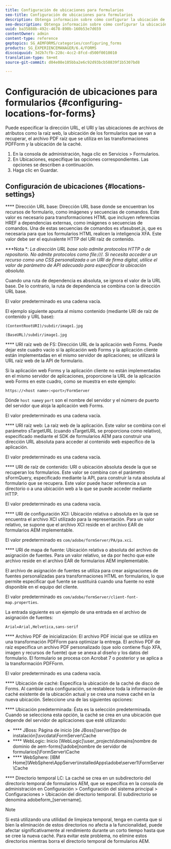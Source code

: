 ```yaml
---
title: Configuración de ubicaciones para formularios
seo-title: Configuración de ubicaciones para formularios
description: Obtenga información sobre cómo configurar la ubicación de Forms.
seo-description: Obtenga información sobre cómo configurar la ubicación de Forms.
uuid: ba35888b-492c-4678-890b-160b53e7d659
contentOwner: admin
content-type: reference
geptopics: SG_AEMFORMS/categories/configuring_forms
products: SG_EXPERIENCEMANAGER/6.4/FORMS
discoiquuid: 3d2b7cfb-228c-4cc2-8fcd-d500f0010010
translation-type: tm+mt
source-git-commit: d04e08e105bba2e6c92d93bcb58839f1b5307bd8

---
```



# Configuración de ubicaciones para formularios {#configuring-locations-for-forms}

Puede especificar la dirección URL, el URI y las ubicaciones de archivos de atributos como la raíz web, la ubicación de los formularios que se van a recuperar, el archivo PDF raíz que se utiliza en las transformaciones PDFForm y la ubicación de la caché.

1. En la consola de administración, haga clic en Servicios > Formularios.
1. En Ubicaciones, especifique las opciones correspondientes. Las opciones se describen a continuación.
1. Haga clic en Guardar.

## Configuración de ubicaciones {#locations-settings}

**** Dirección URL base: Dirección URL base donde se encuentran los recursos de formulario, como imágenes y secuencias de comandos. Este valor es necesario para transformaciones HTML que incluyen referencias HREF a dependencias externas, como imágenes o secuencias de comandos. Una de estas secuencias de comandos es xfasubset.js, que es necesaria para que los formularios HTML realicen la inteligencia XFA. Este valor debe ser el equivalente HTTP del URI raíz de contenido.

***Nota **: La dirección URL base solo admite protocolos HTTP o de repositorio. No admite protocolos como file:///. Si necesita acceder a un recurso como una CSS personalizada o un URI de firma digital, utilice el valor de parámetro de API adecuado para especificar la ubicación absoluta.*

Cuando una ruta de dependencia es absoluta, se ignora el valor de la URL base. De lo contrario, la ruta de dependencia se combina con la dirección URL base.

El valor predeterminado es una cadena vacía.

El ejemplo siguiente apunta al mismo contenido (mediante URI de raíz de contenido y URL base):

`(ContentRootURI)/subdir/image1.jpg`

`(BaseURL)/subdir/image1.jpg`

**** URI raíz web de FS: Dirección URL de la aplicación web Forms. Puede dejar este cuadro vacío si la aplicación web Forms y la aplicación cliente están implementadas en el mismo servidor de aplicaciones; se utilizará la URL raíz web de la API de formulario.

Si la aplicación web Forms y la aplicación cliente no están implementadas en el mismo servidor de aplicaciones, proporcione la URL de la aplicación web Forms en este cuadro, como se muestra en este ejemplo:

`https://<host name>:<port>/FormServer`

Dónde `host name`y `port` son el nombre del servidor y el número de puerto del servidor que aloja la aplicación web Forms.

El valor predeterminado es una cadena vacía.

**** URI raíz web: La raíz web de la aplicación. Este valor se combina con el parámetro sTargetURL (cuando sTargetURL se proporciona como relativo), especificado mediante el SDK de formularios AEM para construir una dirección URL absoluta para acceder al contenido web específico de la aplicación.

El valor predeterminado es una cadena vacía.

**** URI de raíz de contenido: URI o ubicación absoluta desde la que se recuperan los formularios. Este valor se combina con el parámetro sFormQuery, especificado mediante la API, para construir la ruta absoluta al formulario que se recupera. Este valor puede hacer referencia a un directorio o a una ubicación web a la que se puede acceder mediante HTTP.

El valor predeterminado es una cadena vacía.

**** URI de configuración XCI: Ubicación relativa o absoluta en la que se encuentra el archivo XCI utilizado para la representación. Para un valor relativo, se supone que el archivo XCI reside en el archivo EAR de formularios AEM implementable.

El valor predeterminado es `com/adobe/formServer/PA/pa.xci`.

**** URI de mapa de fuente: Ubicación relativa o absoluta del archivo de asignación de fuentes. Para un valor relativo, se da por hecho que este archivo reside en el archivo EAR de formularios AEM implementable.

El archivo de asignación de fuentes se utiliza para crear asignaciones de fuentes personalizadas para transformaciones HTML en formularios, lo que permite especificar qué fuente se sustituirá cuando una fuente no esté disponible en el equipo del cliente.

El valor predeterminado es `com/adobe/formServer/client-font-map.properties`.

La entrada siguiente es un ejemplo de una entrada en el archivo de asignación de fuentes:

`Arial=Arial,Helvetica,sans-serif`

**** Archivo PDF de inicialización: El archivo PDF inicial que se utiliza en una transformación PDFForm para optimizar la entrega. El archivo PDF de raíz especifica un archivo PDF personalizado (que solo contiene flujo XFA, imagen y recursos de fuente) que se anexa al diseño y los datos del formulario. El formulario se procesa con Acrobat 7 o posterior y se aplica a la transformación PDFForm.

El valor predeterminado es una cadena vacía.

**** Ubicación de caché: Especifica la ubicación de la caché de disco de Forms. Al cambiar esta configuración, se restablece toda la información de caché existente de la ubicación actual y se crea una nueva caché en la nueva ubicación. Seleccione una de las siguientes opciones:

**** Ubicación predeterminada: Ésta es la selección predeterminada. Cuando se selecciona esta opción, la caché se crea en una ubicación que depende del servidor de aplicaciones que esté utilizando:

* **** JBoss: Página de inicio [de JBoss]\server\[tipo de instalación]\svcdata\FormServer\Cache
* **** WebLogic: Inicio [WebLogic]\user_projects\domains\[nombre de dominio de aem-forms]\adobe\[nombre de servidor de formularios]\FormServer\Cache
* **** WebSphere: [IBM Home]\WebSphere\AppServer\installedApps\adobe\server1\FormServer\Cache

**** Directorio temporal LC: La caché se crea en un subdirectorio del directorio temporal de formularios AEM, que se especifica en la consola de administración en Configuración > Configuración del sistema principal > Configuraciones > Ubicación del directorio temporal. El subdirectorio se denomina adobeform_[servername].

>[!NOTE]
>
>Si está utilizando una utilidad de limpieza temporal, tenga en cuenta que si bien la eliminación de estos directorios no afecta a la funcionalidad, puede afectar significativamente al rendimiento durante un corto tiempo hasta que se cree la nueva caché. Para evitar este problema, no elimine estos directorios mientras borra el directorio temporal de formularios AEM.

